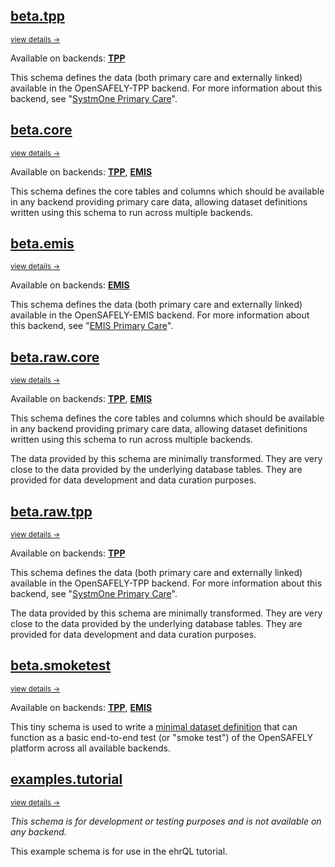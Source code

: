 ## [beta.tpp](./beta.tpp/)
<small class="subtitle">
  <a href="./beta.tpp/"> view details → </a>
</small>

Available on backends: [**TPP**](../backends#tpp)

This schema defines the data (both primary care and externally linked) available in the
OpenSAFELY-TPP backend. For more information about this backend, see
"[SystmOne Primary Care](https://docs.opensafely.org/data-sources/systmone/)".

## [beta.core](./beta.core/)
<small class="subtitle">
  <a href="./beta.core/"> view details → </a>
</small>

Available on backends: [**TPP**](../backends#tpp), [**EMIS**](../backends#emis)

This schema defines the core tables and columns which should be available in any backend
providing primary care data, allowing dataset definitions written using this schema to
run across multiple backends.

## [beta.emis](./beta.emis/)
<small class="subtitle">
  <a href="./beta.emis/"> view details → </a>
</small>

Available on backends: [**EMIS**](../backends#emis)

This schema defines the data (both primary care and externally linked) available in the
OpenSAFELY-EMIS backend. For more information about this backend, see
"[EMIS Primary Care](https://docs.opensafely.org/data-sources/emis/)".

## [beta.raw.core](./beta.raw.core/)
<small class="subtitle">
  <a href="./beta.raw.core/"> view details → </a>
</small>

Available on backends: [**TPP**](../backends#tpp), [**EMIS**](../backends#emis)

This schema defines the core tables and columns which should be available in any backend
providing primary care data, allowing dataset definitions written using this schema to
run across multiple backends.

The data provided by this schema are minimally transformed. They are very close to the
data provided by the underlying database tables. They are provided for data development
and data curation purposes.

## [beta.raw.tpp](./beta.raw.tpp/)
<small class="subtitle">
  <a href="./beta.raw.tpp/"> view details → </a>
</small>

Available on backends: [**TPP**](../backends#tpp)

This schema defines the data (both primary care and externally linked) available in the
OpenSAFELY-TPP backend. For more information about this backend, see
"[SystmOne Primary Care](https://docs.opensafely.org/data-sources/systmone/)".

The data provided by this schema are minimally transformed. They are very close to the
data provided by the underlying database tables. They are provided for data development
and data curation purposes.

## [beta.smoketest](./beta.smoketest/)
<small class="subtitle">
  <a href="./beta.smoketest/"> view details → </a>
</small>

Available on backends: [**TPP**](../backends#tpp), [**EMIS**](../backends#emis)

This tiny schema is used to write a [minimal dataset definition][smoketest_repo] that
can function as a basic end-to-end test (or "smoke test") of the OpenSAFELY platform
across all available backends.

[smoketest_repo]: https://github.com/opensafely/test-age-distribution

## [examples.tutorial](./examples.tutorial/)
<small class="subtitle">
  <a href="./examples.tutorial/"> view details → </a>
</small>

_This schema is for development or testing purposes and is not available on any backend._

This example schema is for use in the ehrQL tutorial.
